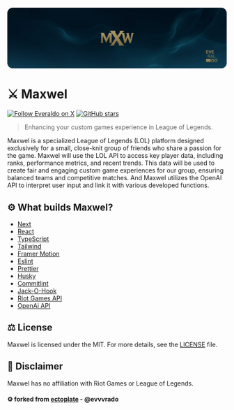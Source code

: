 <p align="center">
  <img src="cover.png" width="1200">
</p>

# ⚔️ Maxwel

[![Follow Everaldo on X](https://img.shields.io/badge/follow-evvvrado-1DA1F2?logo=x)](https://x.com/evvvrado)
[![GitHub stars](https://img.shields.io/github/stars/evvvrado/maxwel.svg?style=social&logo=github&label=Stars)](https://github.com/evvvrado/maxwel)

> Enhancing your custom games experience in League of Legends.

Maxwel is a specialized League of Legends (LOL) platform designed exclusively for a small, close-knit group of friends who share a passion for the game. Maxwel will use the LOL API to access key player data, including ranks, performance metrics, and recent trends. This data will be used to create fair and engaging custom game experiences for our group, ensuring balanced teams and competitive matches. And Maxwel utilizes the OpenAI API to interpret user input and link it with various developed functions.

## ⚙️ What builds Maxwel?

-   [Next](https://nextjs.org/docs)
-   [React](https://reactjs.org)
-   [TypeScript](https://www.typescriptlang.org)
-   [Tailwind](https://tailwindcss.com/)
-   [Framer Motion](https://www.framer.com/motion/)
-   [Eslint](https://eslint.org)
-   [Prettier](https://prettier.io)
-   [Husky](https://github.com/typicode/husky)
-   [Commitlint](https://commitlint.js.org/#/)
-   [Jack-O-Hook](https://github.com/evvvrado/jack-o-hook)
-   [Riot Games API](https://developer.riotgames.com/apis)
-   [OpenAi API](https://openai.com/blog/openai-api)

## ⚖️ License

Maxwel is licensed under the MIT. For more details, see the [LICENSE](./LICENSE) file.

## 📖 Disclaimer

Maxwel has no affiliation with Riot Games or League of Legends.

#### ⚙️ forked from [ectoplate](https://github.com/evvvrado/ectoplate) - @evvvrado

